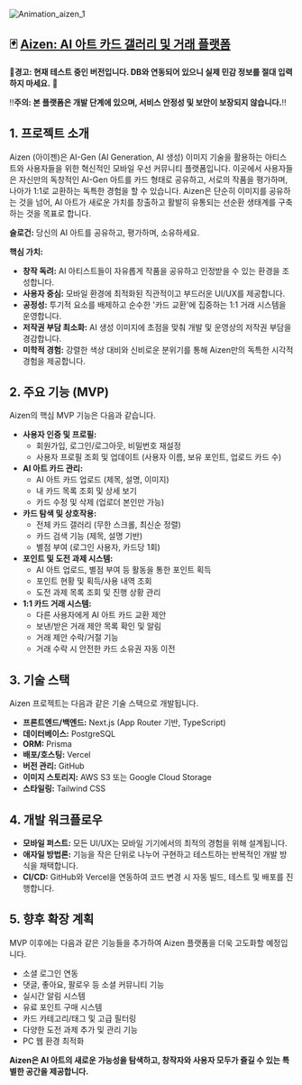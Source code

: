 ![Animation_aizen_1](https://github.com/user-attachments/assets/c7605a9b-cd4a-4bf8-8931-da6a09744085)

## 🃏 [Aizen: AI 아트 카드 갤러리 및 거래 플랫폼](https://aizen-rouge.vercel.app)

🚨**경고: 현재 테스트 중인 버전입니다. DB와 연동되어 있으니 실제 민감 정보를 절대 입력하지 마세요.** 🚨  

‼️**주의: 본 플랫폼은 개발 단계에 있으며, 서비스 안정성 및 보안이 보장되지 않습니다.**‼️  


## **1. 프로젝트 소개**

Aizen (아이젠)은 AI-Gen (AI Generation, AI 생성) 이미지 기술을 활용하는 아티스트와 사용자들을 위한 혁신적인 모바일 우선 커뮤니티 플랫폼입니다. 이곳에서 사용자들은 자신만의 독창적인 AI-Gen 아트를 카드 형태로 공유하고, 서로의 작품을 평가하며, 나아가 1:1로 교환하는 독특한 경험을 할 수 있습니다. Aizen은 단순히 이미지를 공유하는 것을 넘어, AI 아트가 새로운 가치를 창출하고 활발히 유통되는 선순환 생태계를 구축하는 것을 목표로 합니다.

**슬로건:** 당신의 AI 아트를 공유하고, 평가하며, 소유하세요.

**핵심 가치:**

* **창작 독려:** AI 아티스트들이 자유롭게 작품을 공유하고 인정받을 수 있는 환경을 조성합니다.
* **사용자 중심:** 모바일 환경에 최적화된 직관적이고 부드러운 UI/UX를 제공합니다.
* **공정성:** 투기적 요소를 배제하고 순수한 '카드 교환'에 집중하는 1:1 거래 시스템을 운영합니다.
* **저작권 부담 최소화:** AI 생성 이미지에 초점을 맞춰 개발 및 운영상의 저작권 부담을 경감합니다.
* **미학적 경험:** 강렬한 색상 대비와 신비로운 분위기를 통해 Aizen만의 독특한 시각적 경험을 제공합니다.

## **2. 주요 기능 (MVP)**

Aizen의 핵심 MVP 기능은 다음과 같습니다.

* **사용자 인증 및 프로필:**
    * 회원가입, 로그인/로그아웃, 비밀번호 재설정
    * 사용자 프로필 조회 및 업데이트 (사용자 이름, 보유 포인트, 업로드 카드 수)
* **AI 아트 카드 관리:**
    * AI 아트 카드 업로드 (제목, 설명, 이미지)
    * 내 카드 목록 조회 및 상세 보기
    * 카드 수정 및 삭제 (업로더 본인만 가능)
* **카드 탐색 및 상호작용:**
    * 전체 카드 갤러리 (무한 스크롤, 최신순 정렬)
    * 카드 검색 기능 (제목, 설명 기반)
    * 별점 부여 (로그인 사용자, 카드당 1회)
* **포인트 및 도전 과제 시스템:**
    * AI 아트 업로드, 별점 부여 등 활동을 통한 포인트 획득
    * 포인트 현황 및 획득/사용 내역 조회
    * 도전 과제 목록 조회 및 진행 상황 관리
* **1:1 카드 거래 시스템:**
    * 다른 사용자에게 AI 아트 카드 교환 제안
    * 보낸/받은 거래 제안 목록 확인 및 알림
    * 거래 제안 수락/거절 기능
    * 거래 수락 시 안전한 카드 소유권 자동 이전

## **3. 기술 스택**

Aizen 프로젝트는 다음과 같은 기술 스택으로 개발됩니다.

* **프론트엔드/백엔드:** Next.js (App Router 기반, TypeScript)
* **데이터베이스:** PostgreSQL
* **ORM:** Prisma
* **배포/호스팅:** Vercel
* **버전 관리:** GitHub
* **이미지 스토리지:** AWS S3 또는 Google Cloud Storage
* **스타일링:** Tailwind CSS

## **4. 개발 워크플로우**

* **모바일 퍼스트:** 모든 UI/UX는 모바일 기기에서의 최적의 경험을 위해 설계됩니다.
* **애자일 방법론:** 기능을 작은 단위로 나누어 구현하고 테스트하는 반복적인 개발 방식을 채택합니다.
* **CI/CD:** GitHub와 Vercel을 연동하여 코드 변경 시 자동 빌드, 테스트 및 배포를 진행합니다.

## **5. 향후 확장 계획**

MVP 이후에는 다음과 같은 기능들을 추가하여 Aizen 플랫폼을 더욱 고도화할 예정입니다.

* 소셜 로그인 연동
* 댓글, 좋아요, 팔로우 등 소셜 커뮤니티 기능
* 실시간 알림 시스템
* 유료 포인트 구매 시스템
* 카드 카테고리/태그 및 고급 필터링
* 다양한 도전 과제 추가 및 관리 기능
* PC 웹 환경 최적화

**Aizen은 AI 아트의 새로운 가능성을 탐색하고, 창작자와 사용자 모두가 즐길 수 있는 특별한 공간을 제공합니다.**
